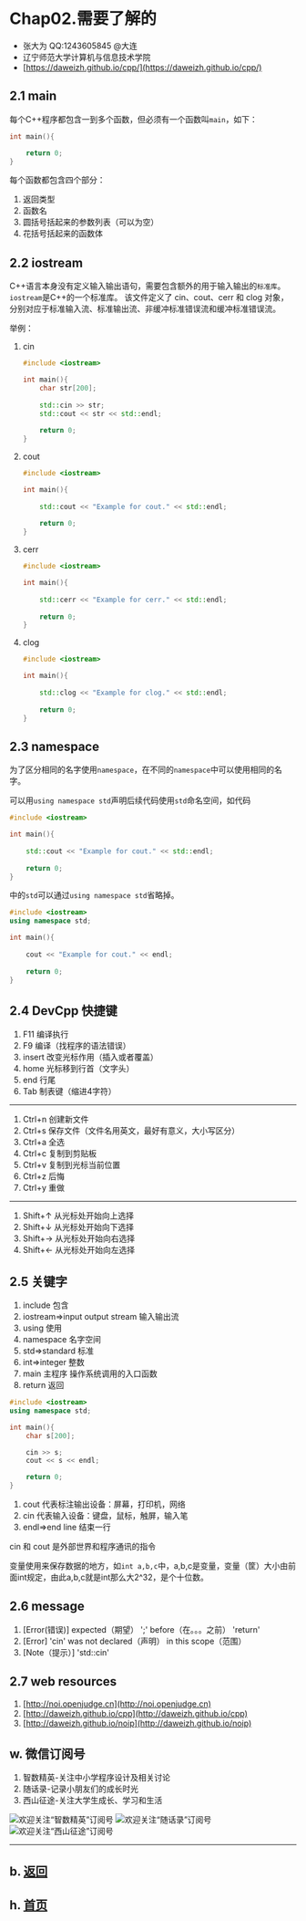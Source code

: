 # Chap02.需要了解的

- 张大为 QQ:1243605845 @大连
- 辽宁师范大学计算机与信息技术学院
- [https://daweizh.github.io/cpp/](https://daweizh.github.io/cpp/) 


## 2.1 main

每个C++程序都包含一到多个函数，但必须有一个函数叫`main`，如下：

~~~cpp
int main(){

    return 0;
}
~~~

每个函数都包含四个部分：

1. 返回类型
2. 函数名
3. 圆括号括起来的参数列表（可以为空）
4. 花括号括起来的函数体

## 2.2 iostream

C++语言本身没有定义输入输出语句，需要包含额外的用于输入输出的`标准库`。
`iostream`是C++的一个标准库。
该文件定义了 cin、cout、cerr 和 clog 对象，
分别对应于标准输入流、标准输出流、非缓冲标准错误流和缓冲标准错误流。

举例：

1. cin
    ~~~cpp
    #include <iostream>
    
    int main(){
        char str[200];
        
        std::cin >> str;
        std::cout << str << std::endl;
        
        return 0;
    } 
    ~~~
2. cout
    ~~~cpp
    #include <iostream>
    
    int main(){
        
        std::cout << "Example for cout." << std::endl;
        
        return 0;
    }
    ~~~
3. cerr
    ~~~cpp
    #include <iostream>
    
    int main(){
        
        std::cerr << "Example for cerr." << std::endl;
        
        return 0;
    }
    ~~~
4. clog
    ~~~cpp
    #include <iostream>
    
    int main(){
        
        std::clog << "Example for clog." << std::endl;
        
        return 0;
    }
    ~~~

## 2.3 namespace

为了区分相同的名字使用`namespace`，在不同的`namespace`中可以使用相同的名字。

可以用`using namespace std`声明后续代码使用`std`命名空间，如代码

~~~cpp
#include <iostream>

int main(){
    
    std::cout << "Example for cout." << std::endl;
    
    return 0;
}
~~~

中的`std`可以通过`using namespace std`省略掉。

~~~cpp
#include <iostream>
using namespace std;

int main(){
    
    cout << "Example for cout." << endl;
    
    return 0;
}
~~~

## 2.4 DevCpp 快捷键

1. F11 编译执行
2. F9 编译（找程序的语法错误）
3. insert 改变光标作用（插入或者覆盖）
4. home 光标移到行首（文字头）
5. end 行尾
6. Tab 制表键（缩进4字符）

----

1. Ctrl+n 创建新文件
2. Ctrl+s 保存文件（文件名用英文，最好有意义，大小写区分）
3. Ctrl+a 全选
4. Ctrl+c 复制到剪贴板
5. Ctrl+v 复制到光标当前位置
6. Ctrl+z 后悔
7. Ctrl+y 重做

----

1. Shift+↑ 从光标处开始向上选择
2. Shift+↓ 从光标处开始向下选择
3. Shift+→ 从光标处开始向右选择 
4. Shift+← 从光标处开始向左选择

## 2.5 关键字

1. include 包含
2. iostream=>input output stream 输入输出流
3. using 使用
4. namespace 名字空间
5. std=>standard 标准
6. int=>integer 整数
7. main 主程序 操作系统调用的入口函数
8. return 返回

~~~cpp
#include <iostream>
using namespace std;

int main(){
    char s[200];

    cin >> s;
    cout << s << endl;

    return 0;
}
~~~

1. cout 代表标注输出设备：屏幕，打印机，网络
2. cin 代表输入设备：键盘，鼠标，触屏，输入笔
3. endl=>end line 结束一行

cin 和 cout 是外部世界和程序通讯的指令

变量使用来保存数据的地方，如`int a,b,c`中，a,b,c是变量，变量（筐）大小由前面int规定，由此a,b,c就是int那么大2^32，是个十位数。


## 2.6 message

1. [Error(错误)] expected（期望） ';' before（在。。。之前） 'return'
2. [Error] 'cin' was not declared（声明） in this scope（范围）
3. [Note（提示）] 'std::cin'


## 2.7 web resources

1. [http://noi.openjudge.cn](http://noi.openjudge.cn)
2. [http://daweizh.github.io/cpp](http://daweizh.github.io/cpp)
3. [http://daweizh.github.io/noip](http://daweizh.github.io/noip)


## w. 微信订阅号

1. 智数精英-关注中小学程序设计及相关讨论
2. 随话录-记录小朋友们的成长时光
2. 西山征途-关注大学生成长、学习和生活

![欢迎关注“智数精英”订阅号](../../assets/me/img/idea8.jpg)
![欢迎关注“随话录”订阅号](../../assets/me/img/shl8.jpg)
![欢迎关注“西山征途”订阅号](../../assets/me/img/xszt8.jpg)

----------

## b. [返回](../)
    
## h. [首页](../../)

 